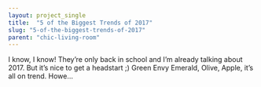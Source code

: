 ```yaml
---
layout: project_single
title:  "5 of the Biggest Trends of 2017"
slug: "5-of-the-biggest-trends-of-2017"
parent: "chic-living-room"
---
```

I know, I know! They’re only back in school and I’m already talking about 2017. But it’s nice to get a headstart ;) Green Envy Emerald, Olive, Apple, it’s all on trend. Howe…